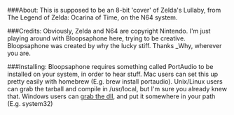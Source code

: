 ###About:
This is supposed to be an 8-bit 'cover' of Zelda's Lullaby, from The Legend of Zelda: Ocarina of Time, on the N64 system.

###Credits:
Obviously, Zelda and N64 are copyright Nintendo. I'm just playing around with Bloopsaphone here, trying to be creative. Bloopsaphone was created by why the lucky stiff. Thanks _Why, wherever you are.

###Installing:
Bloopsaphone requires something called PortAudio to be installed on your system, in order to hear stuff. Mac users can set this up pretty easily with homebrew (E.g. brew install portaudio). Unix/Linux users can grab the tarball and compile in /usr/local, but I'm sure you already knew that. Windows users can [grab the dll](http://bit.ly/A1CTDi), and put it somewhere in your path (E.g. system32)
